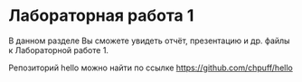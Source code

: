 # Лабораторная работа 1

В данном разделе Вы сможете увидеть отчёт, презентацию и др. файлы к Лабораторной работе 1.

Репозиторий hello можно найти по ссылке <https://github.com/chpuff/hello>

